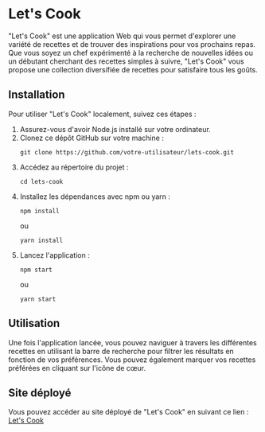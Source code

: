 # Let's Cook

"Let's Cook" est une application Web qui vous permet d'explorer une variété de recettes et de trouver des inspirations pour vos prochains repas. Que vous soyez un chef expérimenté à la recherche de nouvelles idées ou un débutant cherchant des recettes simples à suivre, "Let's Cook" vous propose une collection diversifiée de recettes pour satisfaire tous les goûts.

## Installation

Pour utiliser "Let's Cook" localement, suivez ces étapes :

1. Assurez-vous d'avoir Node.js installé sur votre ordinateur.
2. Clonez ce dépôt GitHub sur votre machine :
   ```
   git clone https://github.com/votre-utilisateur/lets-cook.git
   ```
3. Accédez au répertoire du projet :
   ```
   cd lets-cook
   ```
4. Installez les dépendances avec npm ou yarn :
   ```
   npm install
   ```
   ou
   ```
   yarn install
   ```
5. Lancez l'application :
   ```
   npm start
   ```
   ou
   ```
   yarn start
   ```

## Utilisation

Une fois l'application lancée, vous pouvez naviguer à travers les différentes recettes en utilisant la barre de recherche pour filtrer les résultats en fonction de vos préférences. Vous pouvez également marquer vos recettes préférées en cliquant sur l'icône de cœur.

## Site déployé

Vous pouvez accéder au site déployé de "Let's Cook" en suivant ce lien : [Let's Cook](lien_vers_le_site_deploye)
